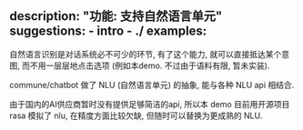 description: "功能: 支持自然语言单元"
suggestions:
    - intro
    - ./
examples:
---

自然语言识别是对话系统必不可少的环节, 有了这个能力, 就可以直接抵达某个意图, 而不用一层层地点击选项 (例如本demo. 不过由于语料有限, 暂未实装).

commune/chatbot 做了 NLU (自然语言单元) 的抽象, 能与各种 NLU api 相结合.

由于国内的AI供应商暂时没有提供足够简洁的api, 所以本 demo 目前用开源项目 rasa 模拟了 nlu, 在精度方面比较欠缺, 但随时可以替换为更成熟的 NLU.

